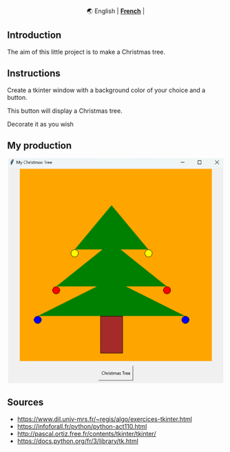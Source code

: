 <div align="center" markdown>

🌏
English |
[**French**](https://github.com/Mastocodeur/Tkinter_projects/blob/main/Arbre_De_Noel/README_fr.md) |


</div>


## Introduction

The aim of this little project is to make a Christmas tree.

## Instructions

Create a tkinter window with a background color of your choice and a button. 

This button will display a Christmas tree. 

Decorate it as you wish 

## My production

<div align="center" markdown>
   <img src="images\christmas_tree.png" width="500">
</div>


## Sources
- https://www.dil.univ-mrs.fr/~regis/algo/exercices-tkinter.html
- https://infoforall.fr/python/python-act110.html
- http://pascal.ortiz.free.fr/contents/tkinter/tkinter/
- https://docs.python.org/fr/3/library/tk.html
